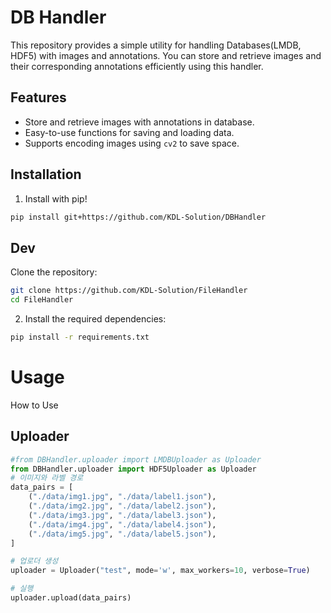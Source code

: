 # DB Handler

This repository provides a simple utility for handling Databases(LMDB, HDF5) with images and annotations. You can store and retrieve images and their corresponding annotations efficiently using this handler.

## Features

- Store and retrieve images with annotations in database.
- Easy-to-use functions for saving and loading data.
- Supports encoding images using `cv2` to save space.

## Installation
1. Install with pip!
```bash
pip install git+https://github.com/KDL-Solution/DBHandler
```
## Dev
Clone the repository:
```bash
git clone https://github.com/KDL-Solution/FileHandler
cd FileHandler
```
2. Install the required dependencies:
```bash
pip install -r requirements.txt
```

# Usage
How to Use 

## Uploader 

```python
#from DBHandler.uploader import LMDBUploader as Uploader
from DBHandler.uploader import HDF5Uploader as Uploader
# 이미지와 라벨 경로
data_pairs = [
    ("./data/img1.jpg", "./data/label1.json"),
    ("./data/img2.jpg", "./data/label2.json"),
    ("./data/img3.jpg", "./data/label3.json"),
    ("./data/img4.jpg", "./data/label4.json"),
    ("./data/img5.jpg", "./data/label5.json"),
]

# 업로더 생성
uploader = Uploader("test", mode='w', max_workers=10, verbose=True)

# 실행
uploader.upload(data_pairs)
